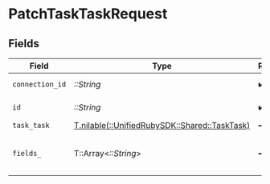 # PatchTaskTaskRequest


## Fields

| Field                                                                            | Type                                                                             | Required                                                                         | Description                                                                      |
| -------------------------------------------------------------------------------- | -------------------------------------------------------------------------------- | -------------------------------------------------------------------------------- | -------------------------------------------------------------------------------- |
| `connection_id`                                                                  | *::String*                                                                       | :heavy_check_mark:                                                               | ID of the connection                                                             |
| `id`                                                                             | *::String*                                                                       | :heavy_check_mark:                                                               | ID of the Task                                                                   |
| `task_task`                                                                      | [T.nilable(::UnifiedRubySDK::Shared::TaskTask)](../../models/shared/tasktask.md) | :heavy_minus_sign:                                                               | N/A                                                                              |
| `fields_`                                                                        | T::Array<*::String*>                                                             | :heavy_minus_sign:                                                               | Comma-delimited fields to return                                                 |